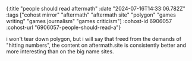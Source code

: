 {:title "people should read aftermath"
 :date "2024-07-16T14:33:06.782Z"
 :tags ["cohost mirror" "aftermath" "aftermath site" "polygon" "games writing" "games journalism" "games criticism"]
 :cohost-id 6906057
 :cohost-url "6906057-people-should-read-a"}

i won't tear down polygon, but i will say that freed from the demands of "hitting numbers", the content on aftermath.site is consistently better and more interesting than on the big name sites.